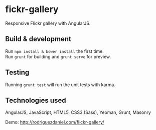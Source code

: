 # fickr-gallery

Responsive Flickr gallery with AngularJS.

## Build & development

Run `npm install & bower install` the first time.<br />
Run `grunt` for building and `grunt serve` for preview.

## Testing

Running `grunt test` will run the unit tests with karma.

## Technologies used

AngularJS, JavaScript, HTML5, CSS3 (Sass), Yeoman, Grunt, Masonry<p>
Demo: http://rodriguezdaniel.com/flickr-gallery/

